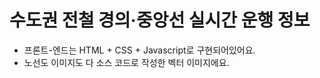 # 수도권 전철 경의·중앙선 실시간 운행 정보

- 프론트-엔드는 HTML + CSS + Javascript로 구현되어있어요.
- 노선도 이미지도 다 소스 코드로 작성한 벡터 이미지에요.

